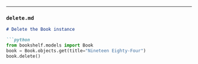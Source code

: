 
---

###  `delete.md`
```markdown
# Delete the Book instance

```python
from bookshelf.models import Book
book = Book.objects.get(title="Nineteen Eighty-Four")
book.delete()
